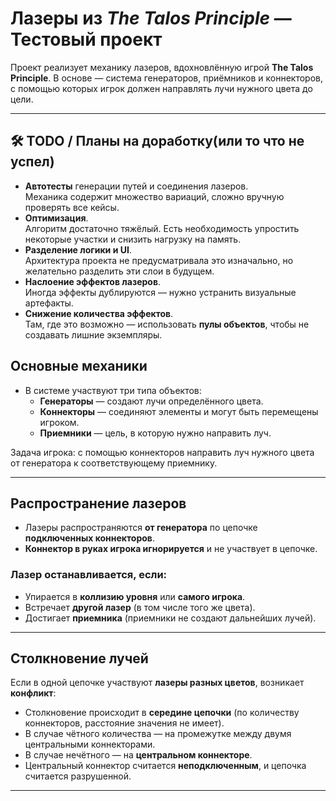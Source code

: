 # Лазеры из *The Talos Principle* — Тестовый проект

Проект реализует механику лазеров, вдохновлённую игрой **The Talos Principle**. В основе — система генераторов, приёмников и коннекторов, с помощью которых игрок должен направлять лучи нужного цвета до цели.

---

## 🛠️ TODO / Планы на доработку(или то что не успел)

- **Автотесты** генерации путей и соединения лазеров.  
  Механика содержит множество вариаций, сложно вручную проверять все кейсы.  
- **Оптимизация**.  
  Алгоритм достаточно тяжёлый. Есть необходимость упростить некоторые участки и снизить нагрузку на память.
- **Разделение логики и UI**.  
  Архитектура проекта не предусматривала это изначально, но желательно разделить эти слои в будущем.
- **Наслоение эффектов лазеров**.  
  Иногда эффекты дублируются — нужно устранить визуальные артефакты.
- **Снижение количества эффектов**.  
  Там, где это возможно — использовать **пулы объектов**, чтобы не создавать лишние экземпляры.

##  Основные механики

- В системе участвуют три типа объектов:
  - **Генераторы** — создают лучи определённого цвета.
  - **Коннекторы** — соединяют элементы и могут быть перемещены игроком.
  - **Приемники** — цель, в которую нужно направить луч.

Задача игрока: с помощью коннекторов направить луч нужного цвета от генератора к соответствующему приемнику.

---

##  Распространение лазеров

- Лазеры распространяются **от генератора** по цепочке **подключенных коннекторов**.
- **Коннектор в руках игрока игнорируется** и не участвует в цепочке.
  
### Лазер останавливается, если:
- Упирается в **коллизию уровня** или **самого игрока**.
- Встречает **другой лазер** (в том числе того же цвета).
- Достигает **приемника** (приемники не создают дальнейших лучей).

---

## Столкновение лучей

Если в одной цепочке участвуют **лазеры разных цветов**, возникает **конфликт**:

- Столкновение происходит в **середине цепочки** (по количеству коннекторов, расстояние значения не имеет).
- В случае чётного количества — на промежутке между двумя центральными коннекторами.
- В случае нечётного — на **центральном коннекторе**.
- Центральный коннектор считается **неподключенным**, и цепочка считается разрушенной.

---
